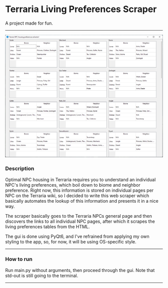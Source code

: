 # Terraria Living Preferences Scraper

A project made for fun.

---

![Preview Image](preview.png)

### Description

Optimal NPC housing in Terraria requires you to understand an individual NPC's living preferences, which boil down to biome and neighbor preference. Right now, this information is stored on individual pages per NPC on the Terraria wiki, so I decided to write this web scraper which basically automates the lookup of this information and presents it in a nice way.

The scraper basically goes to the Terraria NPCs general page and then discovers the links to all individual NPC pages, after which it scrapes the living preferences tables from the HTML. 

The gui is done using PyQt6, and I've refrained from applying my own styling to the app, so, for now, it will be using OS-specific style.

---

### How to run

Run main.py without arguments, then proceed through the gui. Note that std-out is still going to the terminal.

---
